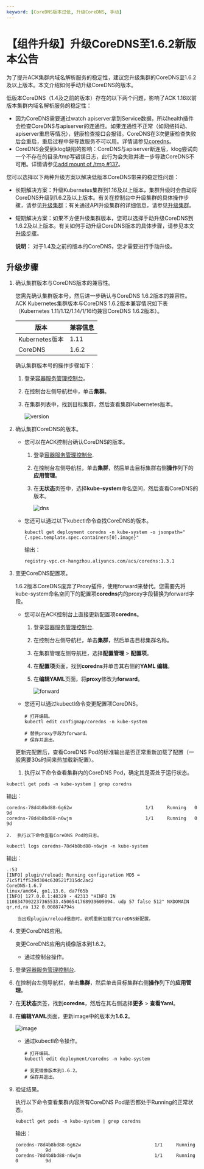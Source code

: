 ```yaml
---
keyword: [CoreDNS版本过低, 升级CoreDNS, 手动]
---
```


# 【组件升级】升级CoreDNS至1.6.2新版本公告

为了提升ACK集群内域名解析服务的稳定性，建议您升级集群的CoreDNS至1.6.2及以上版本。本文介绍如何手动升级CoreDNS的版本。

低版本CoreDNS（1.4及之前的版本）存在的以下两个问题，影响了ACK 1.16以前版本集群内域名解析服务的稳定性：

-   因为CoreDNS需要通过watch apiserver拿到Service数据，所以health插件会检查CoreDNS与apiserver的连通性。如果连通性不正常（如网络抖动、apiserver重启等情况），健康检查接口会报错。CoreDNS在3次健康检查失败后会重启，重启过程中将导致服务不可以用。详情请参见[coredns](https://github.com/coredns/coredns/issues/2629)。
-   CoreDNS会受到klog缺陷的影响：CoreDNS与apiserver断连后，klog尝试向一个不存在的目录/tmp写错误日志，此行为会失败并进一步导致CoreDNS不可用。详情请参见[add mount of /tmp \#137](https://github.com/coredns/deployment/issues/137)。

您可以选择以下两种升级方案以解决低版本CoreDNS带来的稳定性问题：

-   长期解决方案：升级Kubernetes集群到1.16及以上版本，集群升级时会自动将CoreDNS升级到1.6.2及以上版本。有关在控制台中升级集群的具体操作步骤，请参见[升级集群](/cn.zh-CN/Kubernetes集群用户指南/集群/升级集群/升级集群.md)；有关通过API升级集群的详细信息，请参见[升级集群](/cn.zh-CN/API参考/升级/升级集群.md)。
-   短期解决方案：如果不方便升级集群版本，您可以选择手动升级CoreDNS到1.6.2及以上版本。有关如何手动升级CoreDNS版本的具体步骤，请参见本文[升级步骤](#section_7wd_grs_c5s)。

    **说明：** 对于1.4及之前的版本的CoreDNS，您才需要进行手动升级。


## 升级步骤

1.  确认集群版本与CoreDNS版本的兼容性。

    您需先确认集群版本号，然后进一步确认与CoreDNS 1.6.2版本的兼容性。ACK Kubernetes集群版本与CoreDNS 1.6.2版本兼容情况如下表（Kubernetes 1.11/1.12/1.14/1/16均兼容CoreDNS 1.6.2版本）。

    |版本|兼容信息|
    |--|----|
    |Kubernetes版本|1.11|1.12|1.14|1.16|
    |CoreDNS|1.6.2|1.6.2|1.6.2|1.6.2|

    确认集群版本号的操作步骤如下：

    1.  登录[容器服务管理控制台](https://cs.console.aliyun.com)。

    2.  在控制台左侧导航栏中，单击**集群**。

    3.  在集群列表中，找到目标集群，然后查看集群Kubernetes版本。

        ![version](https://static-aliyun-doc.oss-accelerate.aliyuncs.com/assets/img/zh-CN/6899963061/p176529.png)

2.  确认集群CoreDNS的版本。

    -   您可以在ACK控制台确认CoreDNS的版本。
        1.  登录[容器服务管理控制台](https://cs.console.aliyun.com).

        2.  在控制台左侧导航栏，单击**集群**，然后单击目标集群右侧**操作**列下的**应用管理**。
        3.  在**无状态**页签中，选择**kube-system**命名空间，然后查看CoreDNS的版本。

            ![dns](https://static-aliyun-doc.oss-accelerate.aliyuncs.com/assets/img/zh-CN/8393963061/p176315.png)

    -   您还可以通过以下kubectl命令查找CoreDNS的版本。

        ```
        kubectl get deployment coredns -n kube-system -o jsonpath="{.spec.template.spec.containers[0].image}"
        ```

        输出：

        ```
        registry-vpc.cn-hangzhou.aliyuncs.com/acs/coredns:1.3.1
        ```

3.  变更CoreDNS配置项。

    1.6.2版本CoreDNS废弃了Proxy插件，使用forward来替代。您需要先将kube-system命名空间下的配置项**coredns**内的proxy字段替换为forward字段。

    -   您可以在ACK控制台上直接更新配置项**coredns**。
        1.  登录[容器服务管理控制台](https://cs.console.aliyun.com).

        2.  在控制台左侧导航栏，单击**集群**，然后单击目标集群名称。
        3.  在集群管理左侧导航栏，选择**配置管理** \> **配置项**。
        4.  在**配置项**页面，找到**coredns**并单击其右侧的**YAML 编辑**。
        5.  在**编辑YAML**页面，将**proxy**修改为**forward**。

            ![forward](https://static-aliyun-doc.oss-accelerate.aliyuncs.com/assets/img/zh-CN/3622073061/p176548.png)

    -   您还可以通过kubectl命令变更配置项CoreDNS。

        ```
        # 打开编辑。
        kubectl edit configmap/coredns -n kube-system
        
        # 替换proxy字段为forward。
        # 保存并退出。
        ```

    更新完配置后，查看CoreDNS Pod的标准输出是否正常重新加载了配置（一般需要30s时间来热加载新配置）。

    1.  执行以下命令查看集群内的CoreDNS Pod，确定其是否处于运行状态。

```
kubectl get pods -n kube-system | grep coredns
```

输出：

```
coredns-78d4b8bd88-6g62w                           1/1     Running   0          9d
coredns-78d4b8bd88-n6wjm                           1/1     Running   0          9d
```

    2.  执行以下命令查看CoreDNS Pod的日志。

```
kubectl logs coredns-78d4b8bd88-n6wjm -n kube-system
```

输出：

```
.:53
[INFO] plugin/reload: Running configuration MD5 = 71c5f1ff539d304c630521f315dc2ac2
CoreDNS-1.6.7
linux/amd64, go1.13.6, da7f65b
[INFO] 127.0.0.1:48329 - 42313 "HINFO IN 1108347002237365533.4506541768939609094. udp 57 false 512" NXDOMAIN qr,rd,ra 132 0.008874794s
```

        当出现plugin/reload信息时，说明重新加载了CoreDNS新配置。

4.  变更CoreDNS应用。

    变更CoreDNS应用内镜像版本到1.6.2。

    -   通过控制台操作。

1.  登录[容器服务管理控制台](https://cs.console.aliyun.com).

2.  在控制台左侧导航栏，单击**集群**，然后单击目标集群右侧**操作**列下的**应用管理**。
3.  在**无状态**页签，找到**coredns**，然后在其右侧选择**更多** \> **查看Yaml**。
4.  在**编辑YAML**页面，更新image中的版本为**1.6.2**。

    ![image](https://static-aliyun-doc.oss-accelerate.aliyuncs.com/assets/img/zh-CN/3622073061/p176558.png)

    -   通过kubectl命令操作。

        ```
        # 打开编辑。
        kubectl edit deployment/coredns -n kube-system
        
        # 变更镜像版本到1.6.2。
        # 保存并退出。
        ```

5.  验证结果。

    执行以下命令查看集群内容所有CoreDNS Pod是否都处于Running的正常状态。

    ```
    kubectl get pods -n kube-system | grep coredns
    ```

    输出：

    ```
    coredns-78d4b8bd88-6g62w                           1/1     Running   0          9d
    coredns-78d4b8bd88-n6wjm                           1/1     Running   0          9d
    ```


